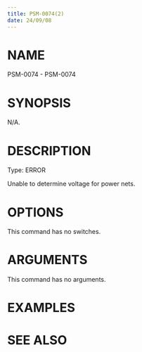 ```yaml
---
title: PSM-0074(2)
date: 24/09/08
---
```


# NAME

PSM-0074 - PSM-0074

# SYNOPSIS

N/A.

# DESCRIPTION

Type: ERROR

Unable to determine voltage for power nets.

# OPTIONS

This command has no switches.

# ARGUMENTS

This command has no arguments.

# EXAMPLES

# SEE ALSO
